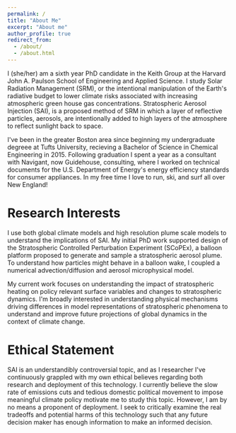 ```yaml
---
permalink: /
title: "About Me"
excerpt: "About me"
author_profile: true
redirect_from: 
  - /about/
  - /about.html
---
```

I (she/her) am a sixth year PhD candidate in the Keith Group at the Harvard John A. Paulson School of Engineering and Applied Science. I study Solar Radiation Management (SRM), or the intentional manipulation of the Earth's radiative budget to lower climate risks associated with increasing atmospheric green house gas concentrations. Stratospheric Aerosol Injection (SAI), is a proposed method of SRM in which a layer of reflective particles, aerosols, are intentionally added to high layers of the atmosphere to reflect sunlight back to space. 

I've been in the greater Boston area since beginning my undergraduate degreee at Tufts University, recieving a Bachelor of Science in Chemical Engineering in 2015. Following graduation I spent a year as a consultant with Navigant, now Guidehouse, consulting, where I worked on technical documents for the U.S. Department of Energy's energy efficiency standards for consumer appliances. In my free time I love to run, ski, and surf all over New England!


Research Interests 
======
I use both global climate models and high resolution plume scale models to understand the implications of SAI. My initial PhD work supported design of the Stratospheric Controlled Perturbation Experiment (SCoPEx), a balloon platform proposed to generate and sample a stratospheric aerosol plume. To understand how particles might behave in a balloon wake, I coupled a numerical advection/diffusion and aerosol microphysical model. 

My current work focuses on understanding the impact of stratospheric heating on policy relevant surface variables and changes to stratospheric dynamics. I'm broadly interested in understanding physical mechanisms driving differences in model representations of stratospheric phenomena to understand and improve future projections of global dynamics in the context of climate change. 


Ethical Statement
======

SAI is an understandibly controversial topic, and as I researcher I've continuously grappled with my own ethical believes regarding both research and deployment of this technology. I currently believe the slow rate of emissions cuts and tedious domestic political movement to impose meaningful climate policy motivate me to study this topic. However, I am by no means a proponent of deployment. I seek to critically examine the real tradeoffs and potential harms of this technology such that any future decision maker has enough information to make an informed decision. 
